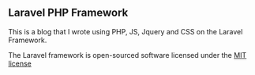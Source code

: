 ## Laravel PHP Framework

This is a blog that I wrote using PHP, JS, Jquery and CSS on the Laravel Framework.


The Laravel framework is open-sourced software licensed under the [MIT license](http://opensource.org/licenses/MIT)
